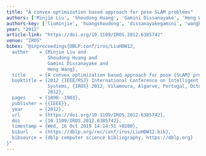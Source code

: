 ```yaml
---
title: "A convex optimization based approach for pose SLAM problems"
authors: ['Minjie Liu', 'Shoudong Huang', 'Gamini Dissanayake', 'Heng Wang 0002']
authors-key: ['liuminjie', 'huangshoudong', 'dissanayakegamini', 'wangheng']
year: "2012"
article-link: "https://doi.org/10.1109/IROS.2012.6385742"
venue: "IROS"
bibex: "@inproceedings{DBLP:conf/iros/LiuHDW12,
  author    = {Minjie Liu and
               Shoudong Huang and
               Gamini Dissanayake and
               Heng Wang},
  title     = {A convex optimization based approach for pose {SLAM} problems},
  booktitle = {2012 {IEEE/RSJ} International Conference on Intelligent Robots and
               Systems, {IROS} 2012, Vilamoura, Algarve, Portugal, October 7-12,
               2012},
  pages     = {1898--1903},
  publisher = {{IEEE}},
  year      = {2012},
  url       = {https://doi.org/10.1109/IROS.2012.6385742},
  doi       = {10.1109/IROS.2012.6385742},
  timestamp = {Wed, 16 Oct 2019 14:14:51 +0200},
  biburl    = {https://dblp.org/rec/conf/iros/LiuHDW12.bib},
  bibsource = {dblp computer science bibliography, https://dblp.org}
}"
---
```

